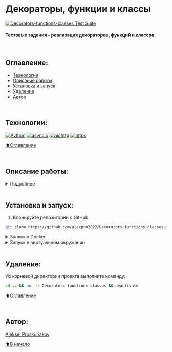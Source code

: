 # Декораторы, функции и классы
[![Decorators-functions-classes Test Suite](https://github.com/alexpro2022/Decorators-functions-classes/actions/workflows/main.yml/badge.svg)](https://github.com/alexpro2022/Decorators-functions-classes/actions/workflows/main.yml)

#### Тестовые задания - реализация декораторов, функций и классов.

<br>

## Оглавление:
- [Технологии](#технологии)
- [Описание работы](#описание-работы)
- [Установка и запуск](#установка-и-запуск)
- [Удаление](#удаление)
- [Автор](#автор)

<br>

## Технологии:

[![Python](https://img.shields.io/badge/python-3.10%20%7C%203.11-blue?logo=python)](https://www.python.org/)
[![asyncio](https://img.shields.io/badge/-asyncio-464646?logo=python)](https://docs.python.org/3/library/asyncio.html)
[![aiohttp](https://img.shields.io/badge/-aiohttp-464646?logo=aiohttp)](https://docs.aiohttp.org/en/stable/index.html)
[![httpx](https://img.shields.io/badge/-httpx-464646?logo=httpx)](https://www.python-httpx.org/)

[⬆️Оглавление](#оглавление)

<br>

## Описание работы:
<details><summary>Подробнее</summary><br>
Все решения нужно поместить в один репозиторий, в нем же подготовить тестовые данные. Для проверки должно быть достаточно запустить один файл.
    <h1></h1>
  A. Функция принимает в качестве аргумента набор ссылок. Ссылки имеют формат ссылок на проекты на гитхабе (например: https://github.com/miguelgrinberg/Flask-SocketIO, https://github.com/miguelgrinberg/Flask-SocketIO.git). Функция должна обработать полученные ссылки и вывести в консоль названия самих гит-проектов. Стоит рассмотреть защиту от ссылок "вне формата".
    <h1></h1>
  B. Реализовать функцию, принимающую два списка и возвращающую словарь (ключ из первого списка, значение из второго), упорядоченный по ключам. Результат вывести в консоль. Длина первого списка не должна быть равна длине второго. Результат вывести в консоль.
    <h1></h1>
  C. Реализовать функцию с помощью методов map и lambda. Функция принимает список элементов (состоящий из строк и цифр), возвращает новый список, с условием - если элемент списка был строкой, в начало строки нужно добавить текст "abc_", в конец строки - "_cba". Если элемент был int - то его значение нужно возвести в квадрат. Результат вывести в консоль.
    <h1></h1>
  D. Реализовать функцию, которая замеряет время на исполнение 100 запросов к адресу: http://httpbin.org/delay/3. Запросы должны выполняться асинхронно. Допускается написание вспомогательных функций и использование сторонних библиотек. Результат замера времени выводит в консоль. Ожидаемое время не должно превышать 10 секунд.
    <h1></h1>
  E. Написать класс, принимающий на вход текст. Один метод класса должен выводить в консоль самое длинное слово в тексте. Второй метод - самое часто встречающееся слово. Третий метод выводит количество спецсимволов в тексте (точки, запятые и так далее). Четвертый метод выводит все палиндромы через запятую.
    <h1></h1>
  F. Написать декоратор к предыдущему классу, который будет выводить в консоль время выполнения каждого метода. Результат выполнения задания должен быть оформлен в виде файла с кодом.
    <h1></h1>

[⬆️Оглавление](#оглавление)
</details>

<br>

## Установка и запуск:

1. Клонируйте репозиторий с GitHub:
```bash
git clone https://github.com/alexpro2022/Decorators-functions-classes.git && cd Decorators-functions-classes

```

<details><summary>Запуск в Docker</summary><br>
    
2. Запустите приложение в docker-контейнере:
```bash
docker build -t image . && docker run image
```
<h1></h1>
</details>

<details><summary>Запуск в виртуальном окружении</summary><br>

2. Создайте и активируйте виртуальное окружение:
   * Если у вас Linux/macOS
   ```bash
    python -m venv venv && source venv/bin/activate
   ```
   * Если у вас Windows
   ```bash
    python -m venv venv && source venv/Scripts/activate
   ```

3. Установите в виртуальное окружение зависимости:
```bash
python -m pip install --upgrade pip && pip install -r requirements.txt
```

<details><summary>Запуск одним файлом</summary><br>

```bash
python main.py
```
<h1></h1>
</details>

<details><summary>Индивидуальный запуск функций</summary><br>

A. Функция принимает в качестве аргумента набор ссылок. Ссылки имеют формат ссылок на проекты на гитхабе (например: https://github.com/miguelgrinberg/Flask-SocketIO, https://github.com/miguelgrinberg/Flask-SocketIO.git). Функция должна обработать полученные ссылки и вывести в консоль названия самих гит-проектов. Стоит рассмотреть защиту от ссылок "вне формата".
```bash
python functions/github_links.py 
```

B. Реализовать функцию, принимающую два списка и возвращающую словарь (ключ из первого списка, значение из второго), упорядоченный по ключам. Результат вывести в консоль. Длина первого списка не должна быть равна длине второго. Результат вывести в консоль.
```bash
python functions/create_dict.py 
```

C. Реализовать функцию с помощью методов map и lambda. Функция принимает список элементов (состоящий из строк и цифр), возвращает новый список, с условием - если элемент списка был строкой, в начало строки нужно добавить текст "abc_", в конец строки - "_cba". Если элемент был int - то его значение нужно возвести в квадрат. Результат вывести в консоль.
```bash
python functions/new_list.py 
```

D. Реализовать функцию, которая замеряет время на исполнение 100 запросов к адресу: http://httpbin.org/delay/3. Запросы должны выполняться асинхронно. Допускается написание вспомогательных функций и использование сторонних библиотек. Результат замера времени выводит в консоль. Ожидаемое время не должно превышать 10 секунд.
```bash
python functions/hundred_requests.py 
```

E. Написать класс, принимающий на вход текст. Один метод класса должен выводить в консоль самое длинное слово в тексте. Второй метод - самое часто встречающееся слово. Третий метод выводит количество спецсимволов в тексте (точки, запятые и так далее). Четвертый метод выводит все палиндромы через запятую. Написать декоратор к предыдущему классу, который будет выводить в консоль время выполнения каждого метода. Результат выполнения задания должен быть оформлен в виде файла с кодом.
```bash
python functions/text_class.py 
```
<h1></h1>
</details>

[⬆️Оглавление](#оглавление)    
</details>

<br>

## Удаление:
Из корневой директории проекта выполните команду:
```bash
cd .. && rm -fr Decorators-functions-classes && deactivate
```
  
[⬆️Оглавление](#оглавление)

<br>

## Автор:
[Aleksei Proskuriakov](https://github.com/alexpro2022)

[⬆️В начало](#Декораторы,-функции-и-классы)


